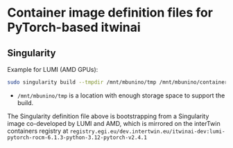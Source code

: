 # Container image definition files for PyTorch-based itwinai

## Singularity

Example for LUMI (AMD GPUs):

```bash
sudo singularity build --tmpdir /mnt/mbunino/tmp /mnt/mbunino/container_test_3.sif env-files/torch/rocm.def
```

- `/mnt/mbunino/tmp` is a location with enough storage space to support the build.

The Singularity definition file above is bootstrapping from a Singularity image co-developed
by LUMI and AMD, which is mirrored on the interTwin containers registry at
`registry.egi.eu/dev.intertwin.eu/itwinai-dev:lumi-pytorch-rocm-6.1.3-python-3.12-pytorch-v2.4.1`

